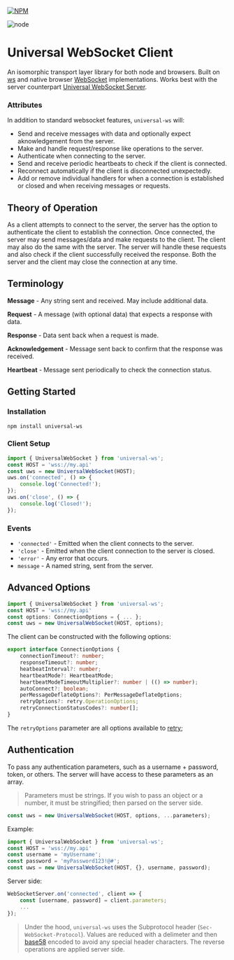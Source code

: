 [![NPM](https://nodei.co/npm/universal-ws.png)](https://www.npmjs.com/package/universal-ws)

![node](https://img.shields.io/github/license/droplit/universal-ws.svg?style=flat-square)

# Universal WebSocket Client

An isomorphic transport layer library for both node and browsers. Built on [ws](https://github.com/websockets/ws) and native browser [WebSocket](https://developer.mozilla.org/en-US/docs/Web/API/WebSockets_API) implementations. Works best with the server counterpart [Universal WebSocket Server](https://www.npmjs.com/package/universal-ws-server).


### Attributes

In addition to standard websocket features, `universal-ws` will:

* Send and receive messages with data and optionally expect aknowledgement from the server.
* Make and handle request/response like operations to the server.
* Authenticate when connecting to the server.
* Send and receive periodic heartbeats to check if the client is connected.
* Reconnect automatically if the client is disconnected unexpectedly.
* Add or remove individual handlers for when a connection is established or closed and when receiving messages or requests.

## Theory of Operation

As a client attempts to connect to the server, the server has the option to authenticate the client to establish the connection. Once connected, the server may send messages/data and make requests to the client. The client may also do the same with the server. The server will handle these requests and also check if the client successfully received the response. Both the server and the client may close the connection at any time.

## Terminology

**Message** - Any string sent and received. May include additional data.

**Request** - A message (with optional data) that expects a response with data.

**Response** - Data sent back when a request is made.

**Acknowledgement** - Message sent back to confirm that the response was received.

**Heartbeat** - Message sent periodically to check the connection status.

## Getting Started

### Installation

```shell
npm install universal-ws
```

### Client Setup

```js
import { UniversalWebSocket } from 'universal-ws';
const HOST = 'wss://my.api'
const uws = new UniversalWebSocket(HOST);
uws.on('connected', () => {
    console.log('Connected!');
});
uws.on('close', () => {
    console.log('Closed!');
});
```

### Events

* `'connected'` - Emitted when the client connects to the server.
* `'close'` - Emitted when the client connection to the server is closed.
* `'error'` - Any error that occurs.
* `message` - A named string, sent from the server.

## Advanced Options

```ts
import { UniversalWebSocket } from 'universal-ws';
const HOST = 'wss://my.api'
const options: ConnectionOptions = { ... };
const uws = new UniversalWebSocket(HOST, options);
```

The client can be constructed with the following options: 
```ts
export interface ConnectionOptions {
    connectionTimeout?: number;
    responseTimeout?: number;
    heatbeatInterval?: number;
    heartbeatMode?: HeartbeatMode;
    heartbeatModeTimeoutMultiplier?: number | (() => number);
    autoConnect?: boolean;
    perMessageDeflateOptions?: PerMessageDeflateOptions;
    retryOptions?: retry.OperationOptions;
    retryConnectionStatusCodes?: number[];
}
```

The `retryOptions` parameter are all options available to [retry](https://www.npmjs.com/package/retry);

## Authentication


To pass any authentication parameters, such as a username + password, token, or others. The server will have access to these parameters as an array. 

> Parameters must be strings. If you wish to pass an object or a number, it must be stringified; then parsed on the server side.

```ts
const uws = new UniversalWebSocket(HOST, options, ...parameters);
```

Example: 

```ts
import { UniversalWebSocket } from 'universal-ws';
const HOST = 'wss://my.api'
const username = 'myUsername';
const password = 'myPassword123!@#';
const uws = new UniversalWebSocket(HOST, {}, username, password);
```

Server side:

```js
WebSocketServer.on('connected', client => {
    const [username, password] = client.parameters;
    ...
});
```


> Under the hood, `universal-ws` uses the Subprotocol header (`Sec-WebSocket-Protocol`). Values are reduced with a delimeter and then [base58](https://en.wikipedia.org/wiki/Base58) encoded to avoid any special header characters. The reverse operations are applied server side. 